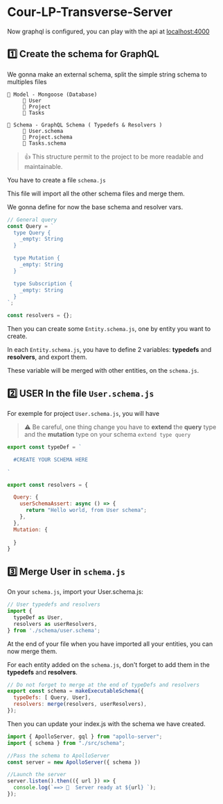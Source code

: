 # Cour-LP-Transverse-Server

Now graphql is configured, you can play with the api at [localhost:4000](localhost:4000)

## 1️⃣ Create the schema for GraphQL

We gonna make an external schema, split the simple string schema to multiples files

```
📁 Model - Mongoose (Database)
     📃 User
     📃 Project
     📃 Tasks
     
📁 Schema - GraphQL Schema ( Typedefs & Resolvers )
     📃 User.schema
     📃 Project.schema
     📃 Tasks.schema
```

> 👍 This structure permit to the project to be more readable and maintainable.

You have to create a file `schema.js`

This file will import all the other schema files and merge them.

We gonna define for now the base schema and resolver vars.

```js 
// General query
const Query = `
  type Query {
    _empty: String
  }

  type Mutation {
    _empty: String
  }

  type Subscription {
    _empty: String
  }
`;

const resolvers = {};

```

Then you can create some `Entity.schema.js`, one by entity you want to create.

In each `Entity.schema.js`, you have to define 2 variables: **typedefs** and **resolvers**, and export them.

These variable will be merged with other entities, on the `schema.js`.  

## 2️⃣ USER In the file `User.schema.js`

For exemple for project `User.schema.js`, you will have

> ⚠️ Be careful, one thing change you have to **extend** the **query** type and the **mutation** type on your schema
> `extend type query `

``` js
export const typeDef = `

  #CREATE YOUR SCHEMA HERE

`

export const resolvers = {

  Query: {
    userSchemaAssert: async () => {
      return "Hello world, from User schema";
    },
  },
  Mutation: {
    
  }
}

```
  

## 3️⃣ Merge User in `schema.js`

On your `schema.js`, import your User.schema.js:

``` js
// User typedefs and resolvers
import {
  typeDef as User,
  resolvers as userResolvers,
} from './schema/user.schema';

```

At the end of your file when you have imported all your entities, you can now merge them.

For each entity added on the `schema.js`, don't forget to add them in the **typedefs** and **resolvers**.

```js
// Do not forget to merge at the end of typeDefs and resolvers
export const schema = makeExecutableSchema({
  typeDefs: [ Query, User],
  resolvers: merge(resolvers, userResolvers),
});

```

Then you can update your index.js with the schema we have created.
``` js
import { ApolloServer, gql } from "apollo-server";
import { schema } from "./src/schema";

//Pass the schema to ApolloServer
const server = new ApolloServer({ schema })

//Launch the server
server.listen().then(({ url }) => {
  console.log(`==> 🚀  Server ready at ${url} `);
});
```
  
